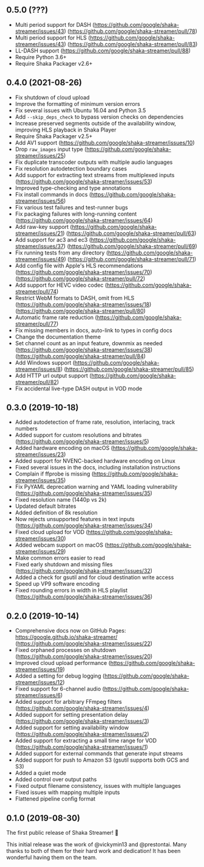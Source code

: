 ## 0.5.0 (???)

 - Multi period support for DASH
   (https://github.com/google/shaka-streamer/issues/43)
   (https://github.com/google/shaka-streamer/pull/78)
 - Multi period support for HLS
   (https://github.com/google/shaka-streamer/issues/43)
   (https://github.com/google/shaka-streamer/pull/83)
 - LL-DASH support
   (https://github.com/google/shaka-streamer/pull/88)
 - Require Python 3.6+
 - Require Shaka Packager v2.6+


## 0.4.0 (2021-08-26)

 - Fix shutdown of cloud upload
 - Improve the formatting of minimum version errors
 - Fix several issues with Ubuntu 16.04 and Python 3.5
 - Add `--skip_deps_check` to bypass version checks on dependencies
 - Increase preserved segments outside of the availability window, improving HLS
   playback in Shaka Player
 - Require Shaka Packager v2.5+
 - Add AV1 support
   (https://github.com/google/shaka-streamer/issues/10)
 - Drop `raw_images` input type
   (https://github.com/google/shaka-streamer/issues/25)
 - Fix duplicate transcoder outputs with multiple audio languages
 - Fix resolution autodetection boundary cases
 - Add support for extracting text streams from multiplexed inputs
   (https://github.com/google/shaka-streamer/issues/53)
 - Improved type-checking and type annotations
 - Fix install commands in docs
   (https://github.com/google/shaka-streamer/issues/56)
 - Fix various test failures and test-runner bugs
 - Fix packaging failures with long-running content
   (https://github.com/google/shaka-streamer/issues/64)
 - Add raw-key support
   (https://github.com/google/shaka-streamer/issues/21)
   (https://github.com/google/shaka-streamer/pull/63)
 - Add support for ac3 and ec3
   (https://github.com/google/shaka-streamer/issues/37)
   (https://github.com/google/shaka-streamer/pull/69)
 - Fix running tests from any directory
   (https://github.com/google/shaka-streamer/issues/49)
   (https://github.com/google/shaka-streamer/pull/71)
 - Add config file with Apple's HLS recommendations
   (https://github.com/google/shaka-streamer/issues/70)
   (https://github.com/google/shaka-streamer/pull/72)
 - Add support for HEVC video codec
   (https://github.com/google/shaka-streamer/pull/74)
 - Restrict WebM formats to DASH, omit from HLS
   (https://github.com/google/shaka-streamer/issues/18)
   (https://github.com/google/shaka-streamer/pull/80)
 - Automatic frame rate reduction
   (https://github.com/google/shaka-streamer/pull/77)
 - Fix missing members in docs, auto-link to types in config docs
 - Change the documentation theme
 - Set channel count as an input feature, downmix as needed
   (https://github.com/google/shaka-streamer/issues/38)
   (https://github.com/google/shaka-streamer/pull/84)
 - Add Windows support
   (https://github.com/google/shaka-streamer/issues/8)
   (https://github.com/google/shaka-streamer/pull/85)
 - Add HTTP url output support
   (https://github.com/google/shaka-streamer/pull/82)
 - Fix accidental live-type DASH output in VOD mode


## 0.3.0 (2019-10-18)

 - Added autodetection of frame rate, resolution, interlacing, track numbers
 - Added support for custom resolutions and bitrates
   (https://github.com/google/shaka-streamer/issues/5)
 - Added hardware encoding on macOS
   (https://github.com/google/shaka-streamer/issues/23)
 - Added support for NVENC-backed hardware encoding on Linux
 - Fixed several issues in the docs, including installation instructions
 - Complain if ffprobe is missing
   (https://github.com/google/shaka-streamer/issues/35)
 - Fix PyYAML deprecation warning and YAML loading vulnerability
   (https://github.com/google/shaka-streamer/issues/35)
 - Fixed resolution name (1440p vs 2k)
 - Updated default bitrates
 - Added definition of 8k resolution
 - Now rejects unsupported features in text inputs
   (https://github.com/google/shaka-streamer/issues/34)
 - Fixed cloud upload for VOD
   (https://github.com/google/shaka-streamer/issues/30)
 - Added webcam support on macOS
   (https://github.com/google/shaka-streamer/issues/29)
 - Make common errors easier to read
 - Fixed early shutdown and missing files
   (https://github.com/google/shaka-streamer/issues/32)
 - Added a check for gsutil and for cloud destination write access
 - Speed up VP9 software encoding
 - Fixed rounding errors in width in HLS playlist
   (https://github.com/google/shaka-streamer/issues/36)


## 0.2.0 (2019-10-14)

 - Comprehensive docs now on GitHub Pages: https://google.github.io/shaka-streamer/
   (https://github.com/google/shaka-streamer/issues/22)
 - Fixed orphaned processes on shutdown
   (https://github.com/google/shaka-streamer/issues/20)
 - Improved cloud upload performance
   (https://github.com/google/shaka-streamer/issues/19)
 - Added a setting for debug logging
   (https://github.com/google/shaka-streamer/issues/12)
 - Fixed support for 6-channel audio
   (https://github.com/google/shaka-streamer/issues/6)
 - Added support for arbitrary FFmpeg filters
   (https://github.com/google/shaka-streamer/issues/4)
 - Added support for setting presentation delay
   (https://github.com/google/shaka-streamer/issues/3)
 - Added support for setting availability window
   (https://github.com/google/shaka-streamer/issues/2)
 - Added support for extracting a small time range for VOD
   (https://github.com/google/shaka-streamer/issues/1)
 - Added support for external commands that generate input streams
 - Added support for push to Amazon S3 (gsutil supports both GCS and S3)
 - Added a quiet mode
 - Added control over output paths
 - Fixed output filename consistency, issues with multiple languages
 - Fixed issues with mapping multiple inputs
 - Flattened pipeline config format


## 0.1.0 (2019-08-30)

The first public release of Shaka Streamer! :tada:

This initial release was the work of @vickymin13 and @prestontai. Many thanks
to both of them for their hard work and dedication! It has been wonderful
having them on the team.
